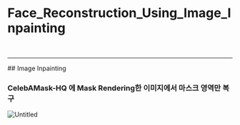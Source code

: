 # Face_Reconstruction_Using_Image_Inpainting

<br>
<hr>
## Image Inpainting

### CelebAMask-HQ 에 Mask Rendering한 이미지에서 마스크 영역만 복구

![Untitled](https://s3-us-west-2.amazonaws.com/secure.notion-static.com/6b6ccec9-9576-453f-9b39-6d20842b34e7/Untitled.png)

